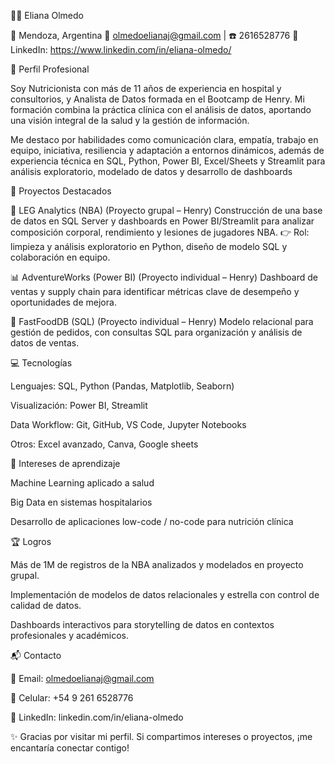👩‍💻 Eliana Olmedo

📍 Mendoza, Argentina
📧 olmedoelianaj@gmail.com
 | ☎️ 2616528776
🔗 LinkedIn: https://www.linkedin.com/in/eliana-olmedo/
 
🚀 Perfil Profesional

Soy Nutricionista con más de 11 años de experiencia en hospital y consultorios, y Analista de Datos formada en el Bootcamp de Henry.
Mi formación combina la práctica clínica con el análisis de datos, aportando una visión integral de la salud y la gestión de información.

Me destaco por habilidades como comunicación clara, empatía, trabajo en equipo, iniciativa, resiliencia y adaptación a entornos dinámicos, además de experiencia técnica en SQL, Python, Power BI, Excel/Sheets y Streamlit para análisis exploratorio, modelado de datos y desarrollo de dashboards

📂 Proyectos Destacados

🏀 LEG Analytics (NBA) (Proyecto grupal – Henry)
Construcción de una base de datos en SQL Server y dashboards en Power BI/Streamlit para analizar composición corporal, rendimiento y lesiones de jugadores NBA.
👉 Rol: limpieza y análisis exploratorio en Python, diseño de modelo SQL y colaboración en equipo.

📊 AdventureWorks (Power BI) (Proyecto individual – Henry)
Dashboard de ventas y supply chain para identificar métricas clave de desempeño y oportunidades de mejora.

🍔 FastFoodDB (SQL) (Proyecto individual – Henry)
Modelo relacional para gestión de pedidos, con consultas SQL para organización y análisis de datos de ventas.

💻 Tecnologías

Lenguajes: SQL, Python (Pandas, Matplotlib, Seaborn)

Visualización: Power BI, Streamlit

Data Workflow: Git, GitHub, VS Code, Jupyter Notebooks

Otros: Excel avanzado, Canva, Google sheets

🌱 Intereses de aprendizaje

Machine Learning aplicado a salud

Big Data en sistemas hospitalarios

Desarrollo de aplicaciones low-code / no-code para nutrición clínica

🏆 Logros

Más de 1M de registros de la NBA analizados y modelados en proyecto grupal.

Implementación de modelos de datos relacionales y estrella con control de calidad de datos.

Dashboards interactivos para storytelling de datos en contextos profesionales y académicos.

📬 Contacto

📧 Email: olmedoelianaj@gmail.com

📱 Celular: +54 9 261 6528776

💼 LinkedIn: linkedin.com/in/eliana-olmedo


✨ Gracias por visitar mi perfil. Si compartimos intereses o proyectos, ¡me encantaría conectar contigo!
